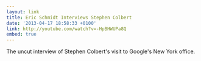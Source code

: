 ```yaml
---
layout: link
title: Eric Schmidt Interviews Stephen Colbert
date: '2013-04-17 18:58:33 +0100'
link: http://youtube.com/watch?v=-HpBHWUPa8Q
embed: true
---
```

The uncut interview of Stephen Colbert's visit to Google's New York office.